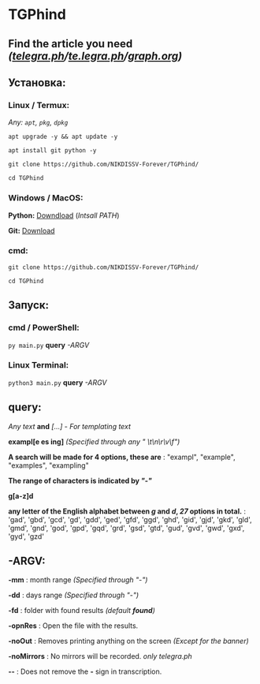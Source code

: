 # TGPhind

Find the article you need *([telegra.ph](https://telegra.ph/)/[te.legra.ph](https://te.legra.ph/)/[graph.org](https://graph.org/))*
----------

## Установка:


### Linux / Termux:

*Any: ```apt```, ```pkg```, ```dpkg```*

```apt upgrade -y && apt update -y```

```apt install git python -y```

```git clone https://github.com/NIKDISSV-Forever/TGPhind/```

```cd TGPhind```


### Windows / MacOS:

**Python:** [Downdload](https://www.python.org/downloads/) (*Intsall PATH*)

**Git:** [Download](https://git-scm.com/downloads)

### cmd:

```git clone https://github.com/NIKDISSV-Forever/TGPhind/```

```cd TGPhind```



## Запуск:


### cmd / PowerShell:

```py main.py``` **query** *-ARGV*


### Linux Terminal:

```python3 main.py``` **query** *-ARGV*

## query:

*Any text* **and** *[...]* - *For templating text*


**exampl[e es ing]** *(Specified through any " \t\n\r\v\f")*

**A search will be made for 4 options, these are**
: "exampl", "example", "examples", "exampling"

**The range of characters is indicated by _"-"_**

**g[a-z]d**

**any letter of the English alphabet between _g_ and _d_, _27_ options in total.**
: 'gad', 'gbd', 'gcd', 'gd', 'gdd', 'ged', 'gfd', 'ggd', 'ghd', 'gid', 'gjd', 'gkd', 'gld', 'gmd', 'gnd', 'god', 'gpd', 'gqd', 'grd', 'gsd', 'gtd', 'gud', 'gvd', 'gwd', 'gxd', 'gyd', 'gzd'


## -ARGV:

**-mm**
: month range *(Specified through "-")*

**-dd**
: days range *(Specified through "-")*

**-fd**
: folder with found results *(default **found**)*

**-opnRes**
: Open the file with the results.

**-noOut**
: Removes printing anything on the screen *(Except for the banner)*

**-noMirrors**
: No mirrors will be recorded. *only telegra.ph*

**--**
: Does not remove the **-** sign in transcription.

